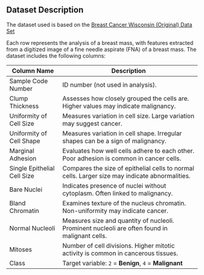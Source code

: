 ## Dataset Description

The dataset used is based on the [Breast Cancer Wisconsin (Original) Data Set](https://archive.ics.uci.edu/dataset/15/breast+cancer+wisconsin+original)

Each row represents the analysis of a breast mass, with features extracted from a digitized image of a fine needle aspirate (FNA) of a breast mass. The dataset includes the following columns:

| Column Name                   | Description                                                                                    |
| ----------------------------- | ---------------------------------------------------------------------------------------------- |
| Sample Code Number          | ID number (not used in analysis).                                                              |
| Clump Thickness             | Assesses how closely grouped the cells are. Higher values may indicate malignancy.             |
| Uniformity of Cell Size     | Measures variation in cell size. Large variation may suggest cancer.                           |
| Uniformity of Cell Shape    | Measures variation in cell shape. Irregular shapes can be a sign of malignancy.                |
| Marginal Adhesion           | Evaluates how well cells adhere to each other. Poor adhesion is common in cancer cells.        |
| Single Epithelial Cell Size | Compares the size of epithelial cells to normal cells. Larger size may indicate abnormalities. |
| Bare Nuclei                 | Indicates presence of nuclei without cytoplasm. Often linked to malignancy.                    |
| Bland Chromatin             | Examines texture of the nucleus chromatin. Non-uniformity may indicate cancer.                 |
| Normal Nucleoli             | Measures size and quantity of nucleoli. Prominent nucleoli are often found in malignant cells. |
| Mitoses                     | Number of cell divisions. Higher mitotic activity is common in cancerous tissues.              |
| Class                       | Target variable: `2` = **Benign**, `4` = **Malignant**                                         |
